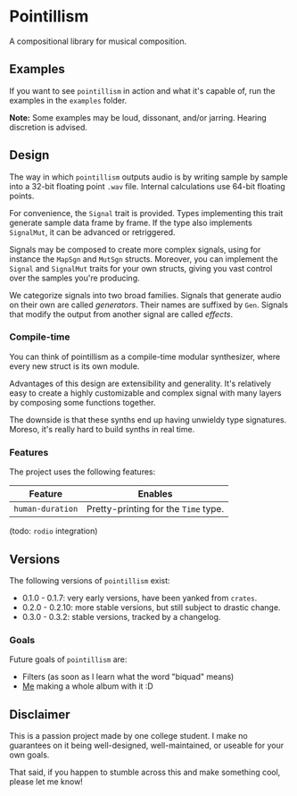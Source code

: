 # Pointillism

A compositional library for musical composition.

## Examples

If you want to see `pointillism` in action and what it's capable of, run the examples in the
`examples` folder.

**Note:** Some examples may be loud, dissonant, and/or jarring. Hearing discretion is advised.

## Design

The way in which `pointillism` outputs audio is by writing sample by sample into a 32-bit floating
point `.wav` file. Internal calculations use 64-bit floating points.

For convenience, the `Signal` trait is provided. Types implementing this trait generate sample data
frame by frame. If the type also implements `SignalMut`, it can be advanced or retriggered.

Signals may be composed to create more complex signals, using for instance the `MapSgn` and `MutSgn`
structs. Moreover, you can implement the `Signal` and `SignalMut` traits for your own structs,
giving you vast control over the samples you're producing.

We categorize signals into two broad families. Signals that generate audio on their own are called
*generators*. Their names are suffixed by `Gen`. Signals that modify the output from another signal
are called *effects*.

### Compile-time

You can think of pointillism as a compile-time modular synthesizer, where every new struct is its
own module.

Advantages of this design are extensibility and generality. It's relatively easy to create a highly
customizable and complex signal with many layers by composing some functions together.

The downside is that these synths end up having unwieldy type signatures. Moreso, it's really hard
to build synths in real time.

### Features

The project uses the following features:

| Feature | Enables |
|-|-|
| `human-duration` | Pretty-printing for the `Time` type. |

(todo: `rodio` integration)

## Versions

The following versions of `pointillism` exist:

- 0.1.0 - 0.1.7: very early versions, have been yanked from `crates`.
- 0.2.0 - 0.2.10: more stable versions, but still subject to drastic change.
- 0.3.0 - 0.3.2: stable versions, tracked by a changelog.

### Goals

Future goals of `pointillism` are:

- Filters (as soon as I learn what the word "biquad" means)
- [Me](https://viiii.bandcamp.com) making a whole album with it :D

## Disclaimer

This is a passion project made by one college student. I make no guarantees on it being
well-designed, well-maintained, or useable for your own goals.

That said, if you happen to stumble across this and make something cool, please let me know!